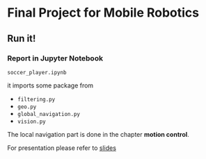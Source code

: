 # Final Project for Mobile Robotics

## Run it!

### Report in Jupyter Notebook

`soccer_player.ipynb`

it imports some package from

* `filtering.py`
* `geo.py`
* `global_navigation.py`
* `vision.py`

The local navigation part is done in the chapter **motion control**.

For presentation please refer to [slides](https://charlieleee.github.io/project/thymio/#slides)
